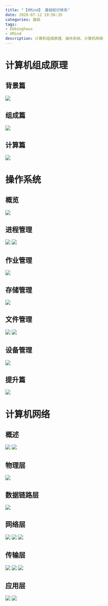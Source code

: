 ```yaml
---
title: "【XMind】 基础知识体系"
date: 2020-07-12 19:56:35
categories: 基础
tags: 
- Ebbinghaus
- XMind
description: 计算机组成原理、操作系统、计算机网络
---
```

<!-- more -->

# 计算机组成原理
## 背景篇
![](/images/basic/xmind/1.jpg)


## 组成篇
![](/images/basic/xmind/2.jpg)



## 计算篇
![](/images/basic/xmind/3.jpg)


# 操作系统
## 概览
![](/images/basic/xmind/4.jpg)


## 进程管理
![](/images/basic/xmind/5.jpg)
![](/images/basic/xmind/6.jpg)


## 作业管理
![](/images/basic/xmind/7.jpg)


## 存储管理
![](/images/basic/xmind/8.jpg)


## 文件管理
![](/images/basic/xmind/9.jpg)
![](/images/basic/xmind/10.jpg)


## 设备管理
![](/images/basic/xmind/11.jpg)


## 提升篇
![](/images/basic/xmind/12.jpg)



# 计算机网络
## 概述
![](/images/basic/xmind/13.jpg)
![](/images/basic/xmind/14.jpg)


## 物理层
![](/images/basic/xmind/15.jpg)

## 数据链路层
![](/images/basic/xmind/16.jpg)


## 网络层
![](/images/basic/xmind/17.jpg)
![](/images/basic/xmind/18.jpg)
![](/images/basic/xmind/19.jpg)


## 传输层
![](/images/basic/xmind/20.jpg)
![](/images/basic/xmind/21.jpg)
![](/images/basic/xmind/22.jpg)


## 应用层
![](/images/basic/xmind/23.jpg)
![](/images/basic/xmind/24.jpg)

